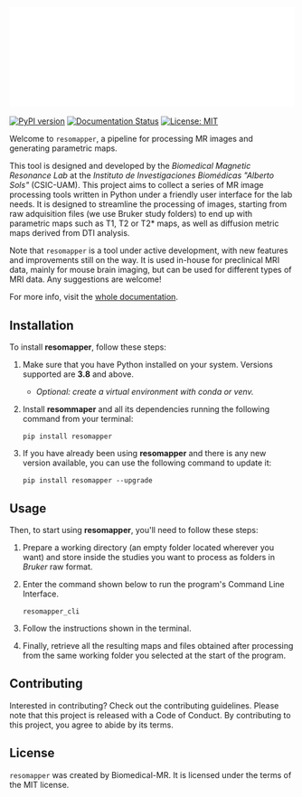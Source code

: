 ![resomapper](docs/static/logo_fixed_white.svg)

[![PyPI version](https://img.shields.io/pypi/v/resomapper?color=blue)](https://pypi.python.org/pypi/resomapper)
[![Documentation Status](https://readthedocs.org/projects/resomapper/badge/?version=latest)](https://resomapper.readthedocs.io/en/latest/?badge=latest)
[![License: MIT](https://img.shields.io/badge/license-MIT-orange)](https://opensource.org/licenses/MIT)

Welcome to `resomapper`, a pipeline for processing MR images and generating parametric maps. 

This tool is designed and developed by the *Biomedical Magnetic Resonance Lab* at the *Instituto de Investigaciones Biomédicas "Alberto Sols"* (CSIC-UAM). This project aims to collect a series of MR image processing tools written in Python under a friendly user interface for the lab needs. It is designed to streamline the processing of images, starting from raw adquisition files (we use Bruker study folders) to end up with parametric maps such as T1, T2 or T2* maps, as well as diffusion metric maps derived from DTI analysis.

Note that `resomapper` is a tool under active development, with new features and improvements still on the way. It is used in-house for preclinical MRI data, mainly for mouse brain imaging, but can be used for different types of MRI data. Any suggestions are welcome!

For more info, visit the [whole documentation](https://resomapper.readthedocs.io/en/latest).

## Installation

To install **resomapper**, follow these steps:

1. Make sure that you have Python installed on your system. Versions supported are **3.8** and above. 

    * *Optional: create a virtual environment with conda or venv.*

2. Install **resommaper** and all its dependencies running the following command from your terminal:

    ```
    pip install resomapper
    ```

3. If you have already been using **resomapper** and there is any new version available, you can use the following command to update it:

    ```
    pip install resomapper --upgrade
    ```

## Usage

Then, to start using **resomapper**, you'll need to follow these steps:

1. Prepare a working directory (an empty folder located wherever you want) and store inside the studies you want to process as folders in *Bruker* raw format.

2. Enter the command shown below to run the program's Command Line Interface. 

    ```
    resomapper_cli
    ```

3. Follow the instructions shown in the terminal.

4. Finally, retrieve all the resulting maps and files obtained after processing from the same working folder you selected at the start of the program.


## Contributing

Interested in contributing? Check out the contributing guidelines. Please note that this project is released with a Code of Conduct. By contributing to this project, you agree to abide by its terms.

## License

`resomapper` was created by Biomedical-MR. It is licensed under the terms of the MIT license.

